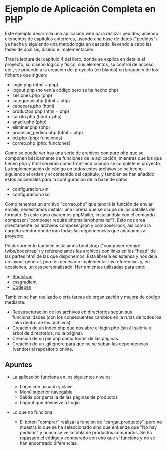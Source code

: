 # Ejemplo de Aplicación Completa en PHP

Este ejemplo desarrolla una aplicación web para realizar pedidos, uniendo elementos de capítulos anteriores, usando una base de datos ("pedidos") ya hecha y siguiendo una metodología en cascada, llevando a cabo las fases de análisis, diseño e implementación.

Tras la lectura del capítulo 4 del libro, donde se explica en detalle el proyecto, su diseño lógico y físico, sus elementos, su control de acceso, etc., se procede a la creación del proyecto (en blanco) en laragon y de los ficheros que siguen:

- login.php (html + php)
- logout.php (no venía código pero se ha hecho php)
- sesiones.php (php)
- categorias.php (html + php)
- cabecera.php (html)
- productos.php (html + php)
- carrito.php (html + php)
- anadir.php (php)
- eliminar.php (php)
- procesar_pedido.php (html + php)
- bd.php (php: funciones)
- correo.php (php: funciones)

Como se puede ver hay una serie de archivos con puro php que se componen básicamente de funciones de la aplicación, mientras que los que tienen php y html servirán como front-end cuando se complete el proyecto. La implementación de código en todos estos archivos se ha hecho siguiendo el orden y el contenido del capítulo, y también se han añadido estos adicionales para la configuración de la base de datos:

- configuracion.xml
- configuracion.xsd

Como tenemos un archivo "correo.php" que tendrá la función de enviar emails, necesitamos instalar una librería que se ocupe de los detalles del formato. En este caso usaremos phpMailer, instalándola con el comando composer ("composer require phpmailer/phpmailer"). Esto nos crea directamente los archivos composer.json y composer.lock, así como la carpeta vendor donde irán todas las dependencias que añadamos al proyecto.

Posteriormente también instalamos bootstrap ("composer require twbs/bootstrap") y referenciamos los archivos con links en los "head" de las partes html de las que disponemos. Esta librería es extensa y nos deja un layout general, pero es necesario implementar las referencias y, en ocasiones, un css personalizado. Herramientas utilizadas para esto:

- [Bootstrap](https://getbootstrap.com/)
- [cssgradient](https://cssgradient.io/)
- [Codepen](https://codepen.io/)

También se han realizado cierta tareas de organización y mejora de código mediante:

- Reestructuración de los archivos en directorios según sus funcionalidades (con los consecuentes cambios en la rutas de todos los links dentro de los archivos).
- Creación de un index.php que nos abre el login.php (sin él saldría el árbol de directorios, no la página).
- Creación de un pie.php como footer de las páginas.
- Creación de un .gitignore para que no se suban las dependencias (vendor) al repositorio online.

## Apuntes

- La aplicación funciona en los siguientes niveles:
  - Login con usuario y clave
  - Menú superior navegable
  - Salida por pantalla de las páginas de productos
  - Logout que devuelve a Login

- Lo que no funciona:
  - El botón "comprar" realiza la función de "cargar_productos", pero no muestra lo que se ha seleccionado sino que entiende que "No hay pedidos" y nunca se ve la tabla de productos comprados. Se ha repasado el código y comparado con uno que sí funciona y no se han encontrado diferencias.
